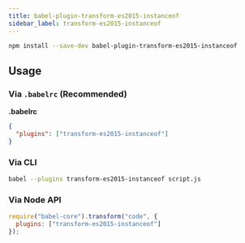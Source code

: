 ```yaml
---
title: babel-plugin-transform-es2015-instanceof
sidebar_label: transform-es2015-instanceof
---
```


```sh
npm install --save-dev babel-plugin-transform-es2015-instanceof
```

## Usage

### Via `.babelrc` (Recommended)

**.babelrc**

```json
{
  "plugins": ["transform-es2015-instanceof"]
}
```

### Via CLI

```sh
babel --plugins transform-es2015-instanceof script.js
```

### Via Node API

```javascript
require("babel-core").transform("code", {
  plugins: ["transform-es2015-instanceof"]
});
```


